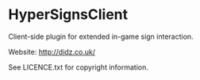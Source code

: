 HyperSignsClient
================

Client-side plugin for extended in-game sign interaction.

Website: http://didz.co.uk/

See LICENCE.txt for copyright information.

